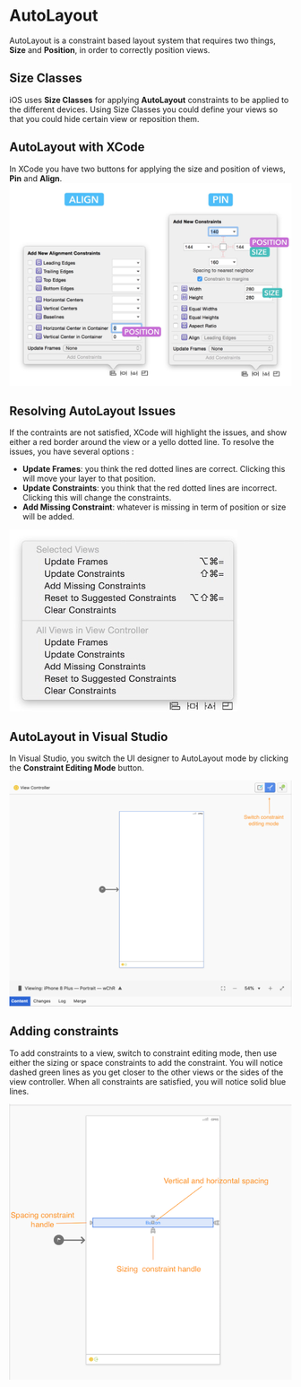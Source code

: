 # AutoLayout

AutoLayout is a constraint based layout system that requires two things, **Size** and **Position**, in order to correctly position views.

## Size Classes
iOS uses **Size Classes** for applying **AutoLayout** constraints to be applied to the different devices. Using Size Classes you could define your views so that you could hide certain view or reposition them.

## AutoLayout with XCode
In XCode you have two buttons for applying the size and position of views, **Pin** and **Align**.
![Pin and Align][1]

## Resolving AutoLayout Issues
If the contraints are not satisfied, XCode will highlight the issues, and show either a red border around the view or a yello dotted line.
To resolve the issues, you have several options : 

- **Update Frames**: you think the red dotted lines are correct. Clicking this will move your layer to that position. 
- **Update Constraints**: you think that the red dotted lines are incorrect. Clicking this will change the constraints. 
- **Add Missing Constraint**: whatever is missing in term of position or size will be added.

![Resolve AutoLayout Issues][2]

## AutoLayout in Visual Studio

In Visual Studio, you switch the UI designer to AutoLayout mode by clicking the **Constraint Editing Mode** button.

![Switch constraint editing mode][3]

## Adding constraints

To add constraints to a view, switch to constraint editing mode, then use either the sizing or space constraints to add the constraint. You will notice dashed green lines as you get closer to the other views or the sides of the view controller. When all constraints are satisfied, you will notice solid blue lines.

![Add constraints][4]

[1]: images/alignandpin.jpg
[2]: images/autolayoutresolve.jpeg
[3]: images/switch-constraint-editing.png
[4]: images/constraint-handles.png